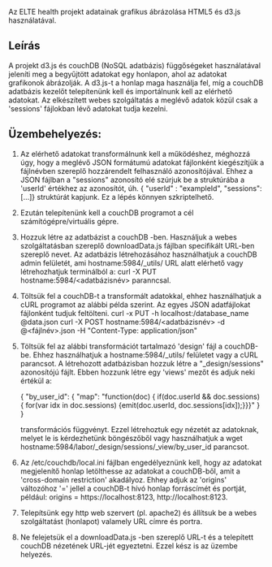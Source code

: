 
Az ELTE health projekt adatainak grafikus ábrázolása HTML5 és d3.js használatával.

Leírás
---------------

A projekt d3.js és couchDB (NoSQL adatbázis) függőségeket használatával jeleníti meg a begyűjtött adatokat egy honlapon, ahol az adatokat grafikonok ábrázolják.
A d3.js-t a honlap maga használja fel, míg a couchDB adatbázis kezelőt telepítenünk kell és importálnunk kell az elérhető adatokat.
Az elkészített webes szolgáltatás a meglévő adatok közül csak a 'sessions' fájlokban lévő adatokat tudja kezelni.

Üzembehelyezés:
---------------

1. Az elérhető adatokat transformálnunk kell a működéshez, méghozzá úgy, hogy a meglévő JSON formátumú adatokat fájlonként kiegészítjük a fájlnévben szereplő hozzárendelt felhasználó azonosítójával.
Ehhez a JSON fájlban a "sessions" azonosító elé szúrjuk be a struktúrába a 'userId' értékhez az azonosítót, úh. { "userId" : "exampleId", "sessions": [...]} struktúrát kapjunk.
Ez a lépés könnyen szkriptelhető.

2. Ezután telepítenünk kell a couchDB programot a cél számítógépre/virtuális gépre.
3. Hozzuk létre az adatbázist a couchDB -ben. Használjuk a webes szolgáltatásban szereplő downloadData.js fájlban specifikált URL-ben szereplő nevet.
   Az adatbázis létrehozásához használhatjuk a couchDB admin felületét, ami hostname:5984/_utils/ URL alatt elérhető vagy
   létrehozhatjuk terminálból a: curl -X PUT hostname:5984/<adatbázisnév> paranncsal.
3. Töltsük fel a couchDB-t a transformált adatokkal, ehhez használhatjuk a cURL programot az alábbi példa szerint. Az egyes JSON adatfájlokat fájlonként tudjuk feltölteni.
   curl -x PUT -h localhost:/database_name @data.json
   curl -X POST hostname:5984/<adatbázisnév> -d @<fájlnév>.json -H "Content-Type: application/json"
4. Töltsük fel az alábbi transformációt tartalmazó 'design' fájl a couchDB-be.
   Ehhez használhatjuk a hostname:5984/_utils/ felületet vagy a cURL parancsot.
   A létrehozott adatbázisban hozzuk létre a "_design/sessions" azonosítójú fájlt. Ebben hozzunk létre egy 'views' mezőt és adjuk neki értékül a:
   
   {
	   "by_user_id": {
		   "map": "function(doc) { if(doc.userId && doc.sessions) { for(var idx in doc.sessions) {emit(doc.userId, doc.sessions[idx]);}}}"
	   }
   }
   
   transformációs függvényt.
   Ezzel létrehoztuk egy nézetét az adatoknak, melyet le is kérdezhetünk böngészőből vagy használhatjuk a
   wget hostname:5984/labor/_design/sessions/_view/by_user_id parancsot.
   
5. Az /etc/couchdb/local.ini fájlban engedélyeznünk kell, hogy az adatokat megjelenítő honlap letölthesse az adatokat a couchDB-ből, amit a 'cross-domain restriction' akadályoz.
   Ehhey adjuk az 'origins' változóhoz '=' jellel a couchDB-t hívó honlap forráscímét és portját, például:
   origins = https://localhost:8123, http://localhost:8123.
6. Telepítsünk egy http web szervert (pl. apache2) és állítsuk be a webes szolgáltatást (honlapot) valamely URL címre és portra.
7. Ne felejetsük el a downloadData.js -ben szereplő URL-t és a telepített couchDB nézetének URL-jét egyeztetni. Ezzel kész is az üzembe helyezés.
